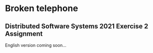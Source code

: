 # Broken telephone

## Distributed Software Systems 2021 Exercise 2 Assignment

English version coming soon...
